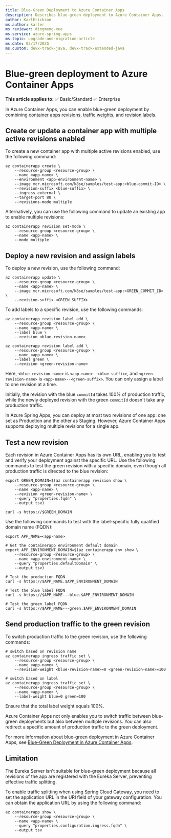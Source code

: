```yaml
---
title: Blue-Green Deployment to Azure Container Apps
description: Describes blue-green deployment to Azure Container Apps.
author: KarlErickson
ms.author: karler
ms.reviewer: dingmeng-xue
ms.service: azure-spring-apps
ms.topic: upgrade-and-migration-article
ms.date: 03/17/2025
ms.custom: devx-track-java, devx-track-extended-java
---
```


# Blue-green deployment to Azure Container Apps

**This article applies to:** ✅ Basic/Standard ✅ Enterprise

In Azure Container Apps, you can enable blue-green deployment by combining [container apps revisions](../../container-apps/revisions.md), [traffic weights](../../container-apps/traffic-splitting.md), and [revision labels](../../container-apps/revisions.md#labels).

## Create or update a container app with multiple active revisions enabled

To create a new container app with multiple active revisions enabled, use the following command:

```azurecli
az containerapp create \
    --resource-group <resource-group> \
    --name <app-name> \
    --environment <app-environment-name> \
    --image mcr.microsoft.com/k8se/samples/test-app:<blue-commit-ID> \
    --revision-suffix <blue-suffix> \
    --ingress external \
    --target-port 80 \
    --revisions-mode multiple
```

Alternatively, you can use the following command to update an existing app to enable multiple revisions:

```azurecli
az containerapp revision set-mode \
    --resource-group <resource-group> \
    --name <app-name> \
    --mode multiple
```

## Deploy a new revision and assign labels

To deploy a new revision, use the following command:

```azurecli
az containerapp update \
    --resource-group <resource-group> \
    --name <app-name> \
    --image mcr.microsoft.com/k8se/samples/test-app:<GREEN_COMMIT_ID> \
    --revision-suffix <GREEN_SUFFIX>
```

To add labels to a specific revision, use the following commands:

```azurecli
az containerapp revision label add \
    --resource-group <resource-group> \
    --name <app-name> \
    --label blue \
    --revision <blue-revision-name>

az containerapp revision label add \
    --resource-group <resource-group> \
    --name <app-name> \
    --label green \
    --revision <green-revision-name>
```

Here, `<blue-revision-name>` is `<app-name>--<blue-suffix>`, and `<green-revision-name>` is `<app-name>--<green-suffix>`. You can only assign a label to one revision at a time.

Initially, the revision with the blue `commitId` takes 100% of production traffic, while the newly deployed revision with the green `commitId` doesn't take any production traffic.

In Azure Spring Apps, you can deploy at most two revisions of one app: one set as Production and the other as Staging. However, Azure Container Apps supports deploying multiple revisions for a single app.

## Test a new revision

Each revision in Azure Container Apps has its own URL, enabling you to test and verify your deployment against the specific URL. Use the following commands to test the green revision with a specific domain, even though all production traffic is directed to the blue revision:

```azurecli
export GREEN_DOMAIN=$(az containerapp revision show \
    --resource-group <resource-group> \
    --name <app-name> \
    --revision <green-revision-name> \
    --query "properties.fqdn" \
    --output tsv)

curl -s https://$GREEN_DOMAIN
```

Use the following commands to test with the label-specific fully qualified domain name (FQDN):

```azurecli
export APP_NAME=<app-name>

# Get the containerapp environment default domain
export APP_ENVIRONMENT_DOMAIN=$(az containerapp env show \
    --resource-group <resource-group> \
    --name <app-environment-name> \
    --query "properties.defaultDomain" \
    --output tsv)

# Test the production FQDN
curl -s https://$APP_NAME.$APP_ENVIRONMENT_DOMAIN

# Test the blue label FQDN
curl -s https://$APP_NAME---blue.$APP_ENVIRONMENT_DOMAIN

# Test the green label FQDN
curl -s https://$APP_NAME---green.$APP_ENVIRONMENT_DOMAIN
```

## Send production traffic to the green revision

To switch production traffic to the green revision, use the following commands:

```azurecli
# switch based on revision name
az containerapp ingress traffic set \
    --resource-group <resource-group> \
    --name <app-name> \
    --revision-weight <blue-revision-name>=0 <green-revision-name>=100

# switch based on label
az containerapp ingress traffic set \
    --resource-group <resource-group> \
    --name <app-name> \
    --label-weight blue=0 green=100
```

Ensure that the total label weight equals 100%.

Azure Container Apps not only enables you to switch traffic between blue-green deployments but also between multiple revisions. You can also redirect a specific amount of production traffic to the green deployment.

For more information about blue-green deployment in Azure Container Apps, see [Blue-Green Deployment in Azure Container Apps](../../container-apps/blue-green-deployment.md).

## Limitation

The Eureka Server isn't suitable for blue-green deployment because all revisions of the app are registered with the Eureka Server, preventing effective traffic splitting.

To enable traffic splitting when using Spring Cloud Gateway, you need to set the application URL in the URI field of your gateway configuration. You can obtain the application URL by using the following command:

```azurecli
az containerapp show \
    --resource-group <resource-group> \
    --name <app-name> \
    --query "properties.configuration.ingress.fqdn" \
    --output tsv
```
